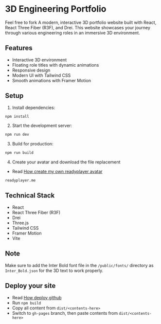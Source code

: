 # 3D Engineering Portfolio
Feel free to fork
A modern, interactive 3D portfolio website built with React, React Three Fiber (R3F), and Drei. This website showcases your journey through various engineering roles in an immersive 3D environment.

## Features

- Interactive 3D environment
- Floating role titles with dynamic animations
- Responsive design
- Modern UI with Tailwind CSS
- Smooth animations with Framer Motion

## Setup

1. Install dependencies:
```bash
npm install
```

2. Start the development server:
```bash
npm run dev
```

3. Build for production:
```bash
npm run build
```


4. Create your avatar and download the file replacement
- Read [How create my own readyplayer avatar](https://docs.readyplayer.me/ready-player-me/what-is-ready-player-me)
```bash
readyplayer.me
```
## Technical Stack

- React
- React Three Fiber (R3F)
- Drei
- Three.js
- Tailwind CSS
- Framer Motion
- Vite

## Note

Make sure to add the Inter Bold font file in the `/public/fonts/` directory as `Inter_Bold.json` for the 3D text to work properly.


## Deploy your site

- Read [How deploy github](https://docs.github.com/en/pages/getting-started-with-github-pages/creating-a-github-pages-site)
- Run `npm build`
- Copy all content from `dist/<contents-here>`
- Switch to `gh-pages` branch, then paste contents from `dist/<contents-here>`
